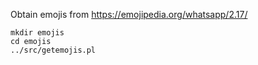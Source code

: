 


Obtain emojis from https://emojipedia.org/whatsapp/2.17/

```
mkdir emojis
cd emojis
../src/getemojis.pl
```


